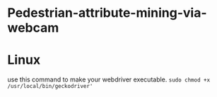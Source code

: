 # Pedestrian-attribute-mining-via-webcam


# Linux

use this command to make your webdriver executable.
`sudo chmod +x /usr/local/bin/geckodriver'`
